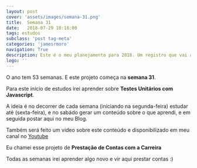 ```yaml
---
layout: post
cover: 'assets/images/semana-31.png'
title:  Semana 31
date:   2018-07-29 10:18:00
tags: estudos
subclass: 'post tag-meta'
categories: 'jamesrmoro'
navigation: True
description: Este é o meu planejamento para 2018. Um registro que vai além de uma promessa qualquer.
logo: ''
---
```


O ano tem 53 semanas. E este projeto começa na **semana 31**. 

Para este início de estudos irei aprender sobre **Testes Unitários com Javascript**. 

A ideia é no decorrer de cada semana (iniciando na segunda-feira) estudar até (sexta-feira), e no sabádo gerar um conteúdo sobre o que aprendi, e em seguida postar aqui no meu Blog. 

Também será feito um  vídeo sobre este conteúdo e disponibilizado em meu canal no [Youtube](https://youtube.com/jamesrmoro)

Eu chamei esse projeto de **Prestação de Contas com a Carreira** 

Todas as semanas irei aprender algo novo e vir aqui prestar contas :)